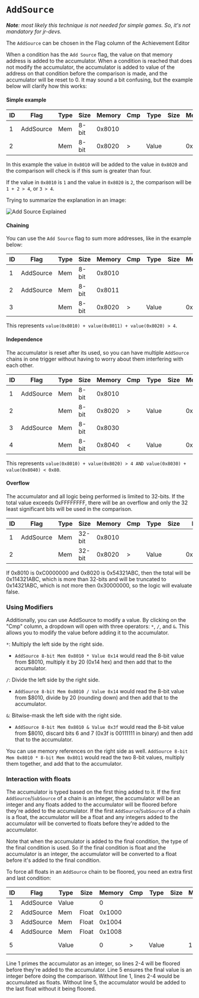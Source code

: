 # `AddSource`

_**Note**: most likely this technique is not needed for simple games. So, it's not mandatory for jr-devs._

The `AddSource` can be chosen in the Flag column of the Achievement Editor

When a condition has the `Add Source` flag, the value on that memory address is added to the accumulator. When a condition is reached that does not modify the accumulator, the accumulator is added to value of the address on that condition before the comparison is made, and the accumulator will be reset to 0. It may sound a bit confusing, but the example below will clarify how this works:

#### Simple example

| ID  | Flag      | Type | Size  | Memory | Cmp | Type  | Size | Mem/Val | Hits  |
| --- | --------- | ---- | ----- | ------ | --- | ----- | ---- | ------- | ----- |
| 1   | AddSource | Mem  | 8-bit | 0x8010 |     |       |      |         |       |
| 2   |           | Mem  | 8-bit | 0x8020 | >   | Value |      | 0x04    | 0 (0) |

In this example the value in `0x8010` will be added to the value in `0x8020` and the comparison will check is if this sum is greater than four.

If the value in `0x8010` is `1` and the value in `0x8020` is `2`, the comparison will be `1 + 2 > 4`, or `3 > 4`.

Trying to summarize the explanation in an image:

![Add Source Explained](https://user-images.githubusercontent.com/8508804/42702180-1712bca0-869f-11e8-9949-11021fa891bb.png)

#### Chaining

You can use the `Add Source` flag to sum more addresses, like in the example below:

| ID  | Flag      | Type | Size  | Memory | Cmp | Type  | Size | Mem/Val | Hits  |
| --- | --------- | ---- | ----- | ------ | --- | ----- | ---- | ------- | ----- |
| 1   | AddSource | Mem  | 8-bit | 0x8010 |     |       |      |         |       |
| 2   | AddSource | Mem  | 8-bit | 0x8011 |     |       |      |         |       |
| 3   |           | Mem  | 8-bit | 0x8020 | >   | Value |      | 0x04    | 0 (0) |

This represents `value(0x8010) + value(0x8011) + value(0x8020) > 4`.

#### Independence

The accumulator is reset after its used, so you can have multiple `AddSource` chains in one trigger without having to worry about them interfering with each other.

| ID  | Flag      | Type | Size  | Memory | Cmp | Type  | Size | Mem/Val | Hits  |
| --- | --------- | ---- | ----- | ------ | --- | ----- | ---- | ------- | ----- |
| 1   | AddSource | Mem  | 8-bit | 0x8010 |     |       |      |         |       |
| 2   |           | Mem  | 8-bit | 0x8020 | >   | Value |      | 0x04    | 0 (0) |
| 3   | AddSource | Mem  | 8-bit | 0x8030 |     |       |      |         |       |
| 4   |           | Mem  | 8-bit | 0x8040 | <   | Value |      | 0x80    | 0 (0) |

This represents `value(0x8010) + value(0x8020) > 4 AND value(0x8030) + value(0x8040) < 0x80`.

#### Overflow

The accumulator and all logic being performed is limited to 32-bits. If the total value exceeds 0xFFFFFFFF, there will be an overflow and only the 32 least significant bits will be used in the comparison.

| ID  | Flag      | Type | Size   | Memory | Cmp | Type  | Size | Mem/Val    | Hits  |
| --- | --------- | ---- | ------ | ------ | --- | ----- | ---- | ---------- | ----- |
| 1   | AddSource | Mem  | 32-bit | 0x8010 |     |       |      |            |       |
| 2   |           | Mem  | 32-bit | 0x8020 | >   | Value |      | 0x30000000 | 0 (0) |

If 0x8010 is 0xC0000000 and 0x8020 is 0x54321ABC, then the total will be 0x114321ABC, which is more than 32-bits and will be truncated to 0x14321ABC, which is not more then 0x30000000, so the logic will evaluate false.

### Using Modifiers

Additionally, you can use AddSource to modify a value. By clicking on the "Cmp" column, a dropdown will open with three operators: `*`, `/`, and `&`. This allows you to modify the value before adding it to the accumulator.

`*`: Multiply the left side by the right side.

- `AddSource 8-bit Mem 0x8010 * Value 0x14` would read the 8-bit value from $8010, multiply it by 20 (0x14 hex) and then add that to the accumulator.

`/`: Divide the left side by the right side.

- `AddSource 8-bit Mem 0x8010 / Value 0x14` would read the 8-bit value from $8010, divide by 20 (rounding down) and then add that to the accumulator.

`&`: Bitwise-mask the left side with the right side.

- `AddSource 8-bit Mem 0x8010 & Value 0x3f` would read the 8-bit value from $8010, discard bits 6 and 7 (0x3f is 00111111 in binary) and then add that to the accumulator.

You can use memory references on the right side as well. `AddSource 8-bit Mem 0x8010 * 8-bit Mem 0x8011` would read the two 8-bit values, multiply them together, and add that to the accumulator.

### Interaction with floats

The accumulator is typed based on the first thing added to it. If the first `AddSource`/`SubSource` of a chain is an integer, the accumulator will be an integer and any floats added to the accumulator will be floored before they're added to the accumulator. If the first `AddSource`/`SubSource` of a chain is a float, the accumulator will be a float and any integers added to the accumulator will be converted to floats before they're added to the accumulator.

Note that when the accumulator is added to the final condition, the type of the final condition is used. So if the final condition is float and the accumulator is an integer, the accumulator will be converted to a float before it's added to the final condition.

To force all floats in an `AddSource` chain to be floored, you need an extra first and last condition:

| ID  | Flag      | Type  | Size  | Memory | Cmp | Type  | Size | Mem/Val | Hits  |
| --- | --------- | ----- | ----- | ------ | --- | ----- | ---- | ------- | ----- |
| 1   | AddSource | Value |       | 0      |     |       |      |         |       |
| 2   | AddSource | Mem   | Float | 0x1000 |     |       |      |         |       |
| 3   | AddSource | Mem   | Float | 0x1004 |     |       |      |         |       |
| 4   | AddSource | Mem   | Float | 0x1008 |     |       |      |         |       |
| 5   |           | Value |       | 0      | >   | Value |      | 12      | 0 (0) |

Line 1 primes the accumulator as an integer, so lines 2-4 will be floored before they're added to the accumulator. Line 5 ensures the final value is an integer before doing the comparison. Without line 1, lines 2-4 would be accumulated as floats. Without line 5, the accumulator would be added to the last float without it being floored.
